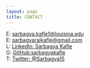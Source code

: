 ```yaml
---
layout: page
title: CONTACT
---
```

E: [sarbagya.kafle1@louisina.edu](mailto:sarbagya.kafle1@louisiana.edu)<br>
E: [sarbagyarajkafle@gmail.com](mailto:sarbagyarajkafle@gmail.com)<br>
L: [LinkedIn: Sarbagya Kafle](https://www.linkedin.com/in/sarbagya-kafle-5ab88112/)<br/>
G: [GitHub:sarbagyakafle](https://github.com/sarbagyakafle)<br>
T: [Twitter: @Sarbagya15](https://x.com/Sarbagya15)

